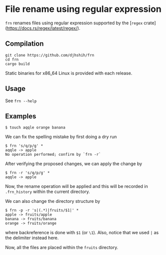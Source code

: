 # File rename using regular expression

`frn` renames files using regular expression supported by the [`regex` crate]
(https://docs.rs/regex/latest/regex/).

## Compilation

```{bash}
git clone https://github.com/djhshih/frn
cd frn
cargo build
```

Static binaries for x86_64 Linux is provided with each release.

## Usage

See `frn --help`

## Examples

```
$ touch aqqle orange banana
```

We can fix the spelling mistake by first doing a dry run
```
$ frn 's/q/p/g' *
aqqle -> apple
No operation performed; confirm by `frn -r`
```

After verifying the proposed changes, we can apply the change by
```
$ frn -r 's/q/p/g' *
aqqle -> apple
```

Now, the rename operation will be applied and this will be recorded 
in `.frn_history` within the current directory.

We can also change the directory structure by
```
$ frn -p -r 's|(.*)|fruits/$1|' *
apple -> fruits/apple
banana -> fruits/banana
orange -> fruits/orange
```
where backreference is done with `$1` (or `\1`).
Also, notice that we used `|` as the delimiter instead here.

Now, all the files are placed within the `fruits` directory.

